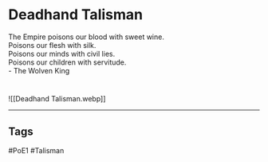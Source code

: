 # Deadhand Talisman
The Empire poisons our blood with sweet wine.  
Poisons our flesh with silk.  
Poisons our minds with civil lies.  
Poisons our children with servitude.  
\- The Wolven King

#
![[Deadhand Talisman.webp]]

---
## Tags
#PoE1
#Talisman 